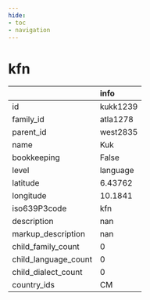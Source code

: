 ```yaml
---
hide:
- toc
- navigation
---
```

# kfn
|                      | info     |
|:---------------------|:---------|
| id                   | kukk1239 |
| family_id            | atla1278 |
| parent_id            | west2835 |
| name                 | Kuk      |
| bookkeeping          | False    |
| level                | language |
| latitude             | 6.43762  |
| longitude            | 10.1841  |
| iso639P3code         | kfn      |
| description          | nan      |
| markup_description   | nan      |
| child_family_count   | 0        |
| child_language_count | 0        |
| child_dialect_count  | 0        |
| country_ids          | CM       |